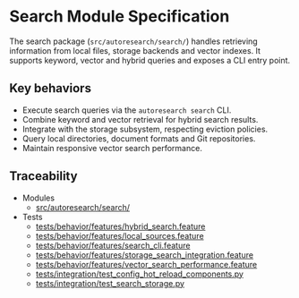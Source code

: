 # Search Module Specification

The search package (`src/autoresearch/search/`) handles retrieving
information from local files, storage backends and vector indexes. It
supports keyword, vector and hybrid queries and exposes a CLI entry
point.

## Key behaviors

- Execute search queries via the `autoresearch search` CLI.
- Combine keyword and vector retrieval for hybrid search results.
- Integrate with the storage subsystem, respecting eviction policies.
- Query local directories, document formats and Git repositories.
- Maintain responsive vector search performance.

## Traceability

- Modules
  - [src/autoresearch/search/][m1]
- Tests
  - [tests/behavior/features/hybrid_search.feature][t1]
  - [tests/behavior/features/local_sources.feature][t2]
  - [tests/behavior/features/search_cli.feature][t3]
  - [tests/behavior/features/storage_search_integration.feature][t4]
  - [tests/behavior/features/vector_search_performance.feature][t5]
  - [tests/integration/test_config_hot_reload_components.py][t6]
  - [tests/integration/test_search_storage.py][t7]

[m1]: ../../src/autoresearch/search/
[t1]: ../../tests/behavior/features/hybrid_search.feature
[t2]: ../../tests/behavior/features/local_sources.feature
[t3]: ../../tests/behavior/features/search_cli.feature
[t4]: ../../tests/behavior/features/storage_search_integration.feature
[t5]: ../../tests/behavior/features/vector_search_performance.feature
[t6]: ../../tests/integration/test_config_hot_reload_components.py
[t7]: ../../tests/integration/test_search_storage.py
